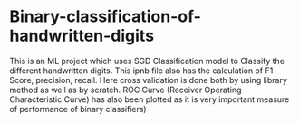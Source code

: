 # Binary-classification-of-handwritten-digits
This is an ML project which uses SGD Classification model to Classify the different handwritten digits. This ipnb file also has the calculation of F1 Score, precision, recall. Here cross validation is done both by using library method as well as by scratch. ROC Curve  (Receiver Operating Characteristic Curve) has also been plotted as it is very important measure of performance of binary classifiers)

